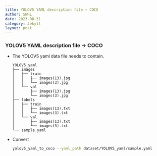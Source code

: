```yaml
---
title: YOLOV5 YAML description file → COCO
author: SWHL
date: 2023-08-31
category: Jekyll
layout: post
---
```


### YOLOV5 YAML description file → COCO

- The YOLOV5 yaml data file needs to contain.
    ```text
    YOLOV5_yaml
    ├── images
    │   ├── train
    │   │   ├── images(13).jpg
    │   │   └── images(3).jpg
    │   └── val
    │       ├── images(13).jpg
    │       └── images(3).jpg
    ├── labels
    │   ├── train
    │   │   ├── images(13).txt
    │   │   └── images(3).txt
    │   └── val
    │       ├── images(13).txt
    │       └── images(3).txt
    └── sample.yaml
    ```

- Convert
    ```bash
    yolov5_yaml_to_coco --yaml_path dataset/YOLOV5_yaml/sample.yaml
    ```